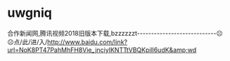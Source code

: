 # uwgniq
合作新闻网,腾讯视频2018旧版本下载,bzzzzzzt----------------------------☹☹点/此/进/入/http://www.baidu.com/link?url=NoK8PT47PahMhFH8Vie_jnciyIKNTTtVBQKpill6udK&amp;wd
